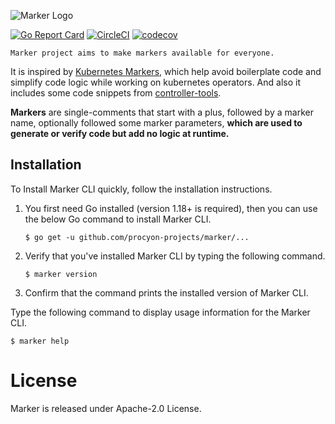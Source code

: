 
![Marker Logo](https://user-images.githubusercontent.com/5354910/189712369-f647731b-dc34-405a-a7df-ca23f7ea1025.png)

[![Go Report Card](https://goreportcard.com/badge/github.com/procyon-projects/marker)](https://goreportcard.com/report/github.com/procyon-projects/marker)
[![CircleCI](https://dl.circleci.com/status-badge/img/gh/procyon-projects/markers/tree/main.svg?style=svg)](https://dl.circleci.com/status-badge/redirect/gh/procyon-projects/markers/tree/main)
[![codecov](https://codecov.io/gh/procyon-projects/markers/branch/main/graph/badge.svg?token=cWW7Ek5ZvD)](https://codecov.io/gh/procyon-projects/markers)

`Marker project aims to make markers available for everyone.`

It is inspired by [Kubernetes Markers](https://book.kubebuilder.io/reference/markers.html), which help avoid boilerplate code and simplify code logic 
while working on kubernetes operators. And also it includes some code snippets from [controller-tools](https://github.com/kubernetes-sigs/controller-tools).

**Markers** are single-comments that start with a plus, followed by a marker name, optionally followed some marker parameters,
**which are used to generate or verify code but add no logic at runtime.** 

## Installation
To Install Marker CLI quickly, follow the installation instructions.

1. You first need Go installed (version 1.18+ is required), then you can use the below Go command to install Marker CLI.

    `$ go get -u github.com/procyon-projects/marker/...`
2. Verify that you've installed Marker CLI by typing the following command.

   `$ marker version`
3. Confirm that the command prints the installed version of Marker CLI.

Type the following command to display usage information for the Marker CLI.

`$ marker help`

# License
Marker is released under Apache-2.0 License.